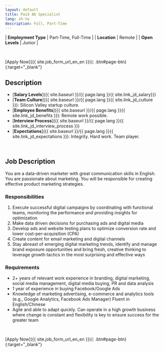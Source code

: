 ```yaml
---
layout: default
title: Paid AD Specialist
lang: zh-tw
description: Full, Part-Time
---
```


| **Employment Type** | Part-Time, Full-Time |
| **Location** | Remote |
| **Open Levels** | Junior |

<br>

[Apply Now]({{ site.job_form_url_en_en }}){: .btn#page-btn}{:target="_blank"}

## Description
- [**Salary Levels**]({{ site.baseurl }}/{{ page.lang }}{{ site.link_jd_salary}})
- [**Team Culture**]({{ site.baseurl }}/{{ page.lang }}{{ site.link_jd_culture }}): Silicon Valley startup culture.
- [**Employee Benefits**]({{ site.baseurl }}/{{ page.lang }}{{ site.link_jd_benefits }}): Remote work possible.
- [**Interview Process**]({{ site.baseurl }}/{{ page.lang }}{{ site.link_jd_interview_process }})
- [**Expectations**]({{ site.baseurl }}/{{ page.lang }}{{ site.link_jd_expectations }}): Integrity. Hard work. Team player.

<br>

## Job Description

You are a data-driven marketer with great communication skills in English. You are passionate about marketing. You will be responsible for creating effective product marketing strategies.

### Responsibilities

1. Execute successful digital campaigns by coordinating with functional teams, monitoring the performance and providing insights for optimization
2. Make data driven decisions for purchasing ads and digital media
3. Develop ads and website testing plans to optimize conversion rate and lower cost-per-acquisition (CPA)
4. Create content for email marketing and digital channels
5. Stay abreast of emerging digital marketing trends, identify and manage brand exposure opportunities and bring fresh, creative thinking to leverage growth tactics in the most surprising and effective ways

### Requirements

- 2+ years of relevant work experience in branding, digital marketing, social media management, digital media buying, PR and data analysis
- 1 year of experience in buying Facebook/Google Ads
- Knowledge of marketing advertising, e-commerce and analytics tools (e.g., Google Analytics, Facebook Ads Manager)
Fluent in English/Chinese
- Agile and able to adapt quickly. Can operate in a high growth business where change is constant and flexibility is key to ensure success for the greater team

<br>

[Apply Now]({{ site.job_form_url_en_en }}){: .btn#page-btn}{:target="_blank"}

<br>